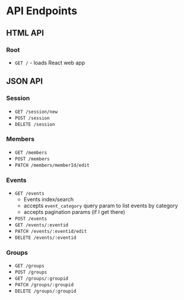 # API Endpoints

## HTML API

### Root

- `GET /` - loads React web app

## JSON API

### Session

- `GET /session/new`
- `POST /session`
- `DELETE /session`

### Members

- `GET /members`
- `POST /members`
- `PATCH /members/memberId/edit`

### Events

- `GET /events`
  - Events index/search
  - accepts `event_category` query param to list events by category
  - accepts pagination params (if I get there)
- `POST /events`
- `GET /events/:eventid`
- `PATCH /events/:eventid/edit`
- `DELETE /events/:eventid`

### Groups

- `GET /groups`
- `POST /groups`
- `GET /groups/:groupid`
- `PATCH /groups/:groupid`
- `DELETE /groups/:groupid`
